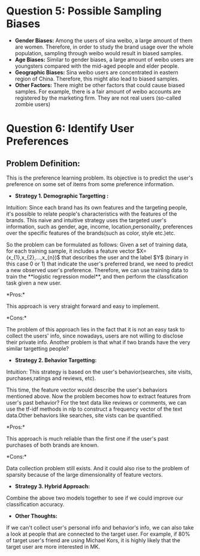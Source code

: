 # Question 5: Possible  Sampling Biases
* **Gender Biases:** Among the users of sina weibo, a large amount of them are women. Therefore, in order to study the brand usage over the whole population, sampling through weibo would result in biased samples.
* **Age Biases:** Similar to gender biases, a large amount of weibo users are youngsters compared with the mid-aged people and elder people.
* **Geographic Biases:** Sina weibo users are concentrated in eastern region of China. Therefore, this might also lead to biased samples.
* **Other Factors:** There might be other factors that could cause biased samples. For example, there is a fair amount of weibo accounts are registered by the marketing firm. They are not real users (so-called zombie users)



# Question 6: Identify User Preferences
## Problem Definition:
This is the preference learning problem. Its objective is to predict the user's preference on some set of items from some preference information.

* **Strategy 1. Demographic Targetting :** <br/>
<p>Intuition: Since each brand has its own features and the targeting people, it's possible to relate people's characteristics with the features of the brands. This naive and intuitive strategy uses the targeted user's information, such as gender, age, income, location,personality, preferences over the specific features of the brands(such as color, style etc.)etc.</p>
<p>
So the problem can be formulated as follows: Given a set of training data, for each training sample, it includes a feature vector $X=(x_{1},x_{2},...,x_{n})$ that describes the user and the label $Y$ (binary in this case 0 or 1) that indicate the user's preferred brand, we need to predict a new observed user's preference. Therefore, we can use training data to train the **logistic regression model**, and then perform the classfication task given a new user.</p>
<p>*Pros:*</p> This approach is very straight forward and easy to implement.
<p>*Cons:*</p> The problem of this approach lies in the fact that it is not an easy task to collect the users' info, since nowadays, users are not willing to disclose their private info. Another problem is that what if two brands have the very similar targetting people?


* **Strategy 2. Behavior Targetting:** 
<p>Intuition: This strategy is based on the user's behavior(searches, site visits, purchases,ratings and reviews, etc). </p>
<p>This time, the feature vector would describe the user's behaviors mentioned above. Now the problem becomes how to extract features from user's past behavior? For the text data like reviews or comments, we can use the tf-idf methods in nlp to construct a frequency vector of the text data.Other behaviors like searches, site vists can be quantified.</p>
<p>*Pros:*</p> This approach is much reliable than the first one if the user's past purchases of both brands are known.  
<p>*Cons:*</p> Data collection problem still exists. And it could also rise to the problem of sparsity because of the large dimensionality of feature vectors.


* **Strategy 3. Hybrid Approach:**
<p>Combine the above two models together to see if we could improve our classification accuracy.</p>

* **Other Thoughts:**
<p>If we can't collect user's personal info and behavior's info, we can also take a look at people that are connected to the target user. For example, if 80% of target user's friend are using Michael Kors, it is highly likely that the target user are more interested in MK. </p>


